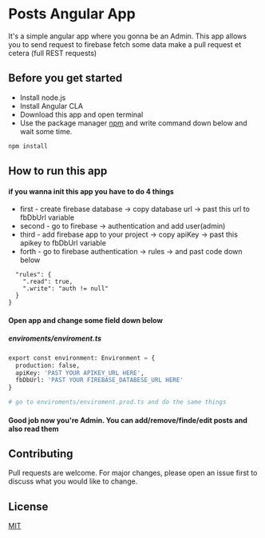 # Posts Angular App

It's a simple angular app  where you gonna be an Admin. This app allows you to send request to firebase fetch some data make a pull request et cetera (full REST requests)

## Before you get started

+ Install node.js
+ Install Angular CLA 
+ Download this app and open terminal
+ Use the package manager [npm](https://www.npmjs.com/) and write command down below and wait some time.

```bash
npm install
```

## How to run this app
#### if you wanna init this app you have to do 4 things
- first - create firebase database -> copy database url -> past this url to fbDbUrl variable 
- second - go to firebase -> authentication and add user(admin)
- third - add firebase app to your project -> copy apiKey -> past this apikey to fbDbUrl variable  
- forth - go to firebase authentication -> rules -> and past code down below
```{
  "rules": {
    ".read": true,
    ".write": "auth != null"
  }
}
```
#### Open app and change some field down below
##### enviroments/enviroment.ts 

```python
export const environment: Environment = {
  production: false,
  apiKey: 'PAST YOUR APIKEY_URL HERE',
  fbDbUrl: 'PAST YOUR FIREBASE_DATABESE_URL HERE'
}

# go to enviroments/enviroment.prod.ts and do the same things
```
#### Good job now you're Admin. You can add/remove/finde/edit posts and also read them 
## Contributing
Pull requests are welcome. For major changes, please open an issue first to discuss what you would like to change.

## License
[MIT](https://choosealicense.com/licenses/mit/)
